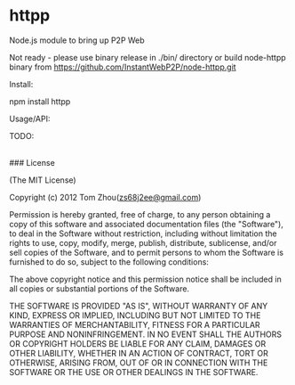 httpp
=====

Node.js module to bring up P2P Web

Not ready - please use binary release in ./bin/ directory or 
            build node-httpp binary from https://github.com/InstantWebP2P/node-httpp.git

Install:

  npm install httpp
  

Usage/API:


TODO:


<br/>
### License

(The MIT License)

Copyright (c) 2012 Tom Zhou(zs68j2ee@gmail.com)

Permission is hereby granted, free of charge, to any person obtaining a copy of this software and associated documentation files (the "Software"), to deal in the Software without restriction, including without limitation the rights to use, copy, modify, merge, publish, distribute, sublicense, and/or sell copies of the Software, and to permit persons to whom the Software is furnished to do so, subject to the following conditions:

The above copyright notice and this permission notice shall be included in all copies or substantial portions of the Software.

THE SOFTWARE IS PROVIDED "AS IS", WITHOUT WARRANTY OF ANY KIND, EXPRESS OR IMPLIED, INCLUDING BUT NOT LIMITED TO THE WARRANTIES OF MERCHANTABILITY, FITNESS FOR A PARTICULAR PURPOSE AND NONINFRINGEMENT. IN NO EVENT SHALL THE AUTHORS OR COPYRIGHT HOLDERS BE LIABLE FOR ANY CLAIM, DAMAGES OR OTHER LIABILITY, WHETHER IN AN ACTION OF CONTRACT, TORT OR OTHERWISE, ARISING FROM, OUT OF OR IN CONNECTION WITH THE SOFTWARE OR THE USE OR OTHER DEALINGS IN THE SOFTWARE.


